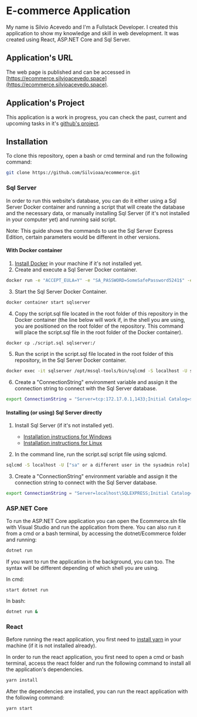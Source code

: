 # E-commerce Application

My name is Silvio Acevedo and I'm a Fullstack Developer. I created this application to show my knowledge and skill in web development. It was created using React, ASP.NET Core and Sql Server.

## Application's URL

The web page is published and can be accessed in [https://ecommerce.silvioacevedo.space](https://ecommerce.silvioacevedo.space).

## Application's Project

This application is a work in progress, you can check the past, current and upcoming tasks in it's [github's project](https://github.com/users/Silvioaa/projects/1/views/1).  

## Installation

To clone this repository, open a bash or cmd terminal and run the following command:

```bash
git clone https://github.com/Silvioaa/ecommerce.git
```
### Sql Server

In order to run this website's database, you can do it either using a Sql Server Docker container and running a script that will create the database and the necessary data, or manually installing Sql Server (if it's not installed in your computer yet) and running said script.

Note: This guide shows the commands to use the Sql Server Express Edition, certain parameters would be different in other versions.

#### With Docker container

1. [Install Docker](https://docs.docker.com/engine/install/) in your machine if it's not installed yet.
2. Create and execute a Sql Server Docker container.

```bash
docker run -e "ACCEPT_EULA=Y" -e "SA_PASSWORD=SomeSafePassword5241$" -e "MSSQL_PID=Express" -p 1433:1433 --name sqlserver -d mcr.microsoft.com/mssql/server:2022-latest
```
3. Start the Sql Server Docker Container.
```bash
docker container start sqlserver
```
4. Copy the script.sql file located in the root folder of this repository in the Docker container (the line below will work if, in the shell you are using, you are positioned on the root folder of the repository. This command will place the script.sql file in the root folder of the Docker container).
```bash
docker cp ./script.sql sqlserver:/
```
5. Run the script in the script.sql file located in the root folder of this repository, in the Sql Server Docker container.
```bash
docker exec -it sqlserver /opt/mssql-tools/bin/sqlcmd -S localhost -U sa -P SomeSafePassword5241$ -i /script.sql
```
6. Create a "ConnectionString" environment variable and assign it the connection string to connect with the Sql Server database.

```bash
export ConnectionString = "Server=tcp:172.17.0.1,1433;Initial Catalog=silvioaa_ecom;User ID=datauser;Password=Somereallydifficultpassword1425!;Encrypt=True;TrustServerCertificate=True;"
```
#### Installing (or using) Sql Server directly

1. Install Sql Server (if it's not installed yet).
    
    * [Installation instructions for Windows](https://learn.microsoft.com/en-us/sql/database-engine/install-windows/install-sql-server)
    * [Installation instructions for Linux](https://learn.microsoft.com/en-us/sql/linux/sql-server-linux-setup)
    
2. In the command line, run the script.sql script file using sqlcmd.
```bash
sqlcmd -S localhost -U ["sa" or a different user in the sysadmin role] -P [password] -i [script_file_path]'
```
3. Create a "ConnectionString" environment variable and assign it the connection string to connect with the Sql Server database.

```bash
export ConnectionString = "Server=localhost\SQLEXPRESS;Initial Catalog=silvioaa_ecom;User ID=datauser;Password=Somereallydifficultpassword1425!;Encrypt=True;TrustServerCertificate=True;"
```

### ASP.NET Core

To run the ASP.NET Core application you can open the Ecommerce.sln file with Visual Studio and run the application from there. You can also run it from a cmd or a bash terminal, by accessing the dotnet/Ecommerce folder and running:

```bash
dotnet run
```
If you want to run the application in the background, you can too. The syntax will be different depending of which shell you are using.

In cmd:
```shell
start dotnet run
```

In bash:
```bash
dotnet run &
```

### React

Before running the react application, you first need to [install yarn](https://classic.yarnpkg.com/lang/en/docs/install) in your machine (if it is not installed already). 

In order to run the react application, you first need to open a cmd or bash terminal, access the react folder and run the following command to install all the application's dependencies.

```bash
yarn install
```

After the dependencies are installed, you can run the react application with the following command:

```bash
yarn start
```


